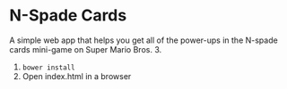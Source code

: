# N-Spade Cards

A simple web app that helps you get all of the power-ups in the N-spade cards mini-game on Super Mario Bros. 3.

1. `bower install`
1. Open index.html in a browser